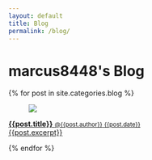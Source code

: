 ```yaml
---
layout: default
title: Blog
permalink: /blog/
---
```

# marcus8448's Blog

{% for post in site.categories.blog %}
<article class="media">
  <figure class="media-left">
    <p class="image is-64x64">
      <img src="{{post.image}}">
    </p>
  </figure>
  <div class="media-content">
    <a class="content" href="{{post.url}}">
      <p>
        <strong>{{post.title}}</strong> <small>@{{post.author}}</small> <small>{{post.date}}</small>
        <br>
        {{post.excerpt}}
      </p>
    </a>
  </div>
</article>
{% endfor %}